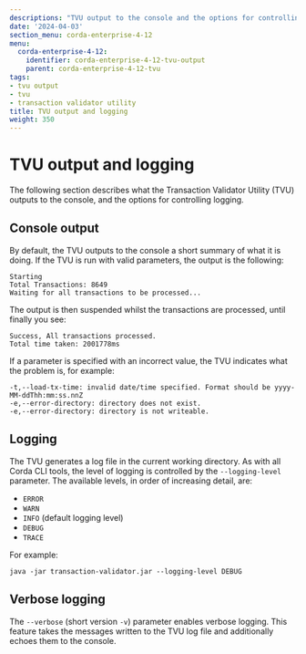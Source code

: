 ```yaml
---
descriptions: "TVU output to the console and the options for controlling logging."
date: '2024-04-03'
section_menu: corda-enterprise-4-12
menu:
  corda-enterprise-4-12:
    identifier: corda-enterprise-4-12-tvu-output
    parent: corda-enterprise-4-12-tvu
tags:
- tvu output
- tvu
- transaction validator utility
title: TVU output and logging
weight: 350
---
```


# TVU output and logging

The following section describes what the Transaction Validator Utility (TVU) outputs to the console, and the options for controlling logging.

## Console output

By default, the TVU outputs to the console a short summary of what it is doing. If the TVU is run with valid parameters, the output is the following:

```
Starting
Total Transactions: 8649
Waiting for all transactions to be processed...
```

The output is then suspended whilst the transactions are processed, until finally you see:

```
Success, All transactions processed.
Total time taken: 2001778ms
```

If a parameter is specified with an incorrect value, the TVU indicates what the problem is, for example:

```
-t,--load-tx-time: invalid date/time specified. Format should be yyyy-MM-ddThh:mm:ss.nnZ
-e,--error-directory: directory does not exist.
-e,--error-directory: directory is not writeable.
```

## Logging

The TVU generates a log file in the current working directory. As with all Corda CLI tools, the level of logging is controlled by the `--logging-level` parameter. The available levels, in order of increasing detail, are:
* `ERROR`
* `WARN`
* `INFO` (default logging level)
* `DEBUG`
* `TRACE`

For example:

```
java -jar transaction-validator.jar --logging-level DEBUG
```

## Verbose logging

The `--verbose` (short version `-v`) parameter enables verbose logging. This feature takes the messages written to the TVU log file and additionally echoes them to the console.
